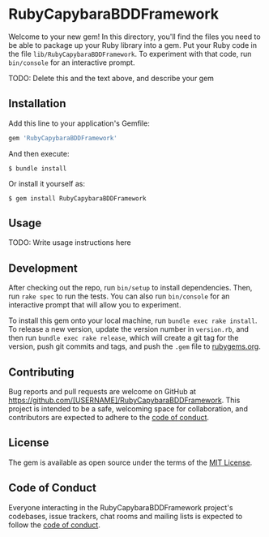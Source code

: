 # RubyCapybaraBDDFramework

Welcome to your new gem! In this directory, you'll find the files you need to be able to package up your Ruby library into a gem. Put your Ruby code in the file `lib/RubyCapybaraBDDFramework`. To experiment with that code, run `bin/console` for an interactive prompt.

TODO: Delete this and the text above, and describe your gem

## Installation

Add this line to your application's Gemfile:

```ruby
gem 'RubyCapybaraBDDFramework'
```

And then execute:

    $ bundle install

Or install it yourself as:

    $ gem install RubyCapybaraBDDFramework

## Usage

TODO: Write usage instructions here

## Development

After checking out the repo, run `bin/setup` to install dependencies. Then, run `rake spec` to run the tests. You can also run `bin/console` for an interactive prompt that will allow you to experiment.

To install this gem onto your local machine, run `bundle exec rake install`. To release a new version, update the version number in `version.rb`, and then run `bundle exec rake release`, which will create a git tag for the version, push git commits and tags, and push the `.gem` file to [rubygems.org](https://rubygems.org).

## Contributing

Bug reports and pull requests are welcome on GitHub at https://github.com/[USERNAME]/RubyCapybaraBDDFramework. This project is intended to be a safe, welcoming space for collaboration, and contributors are expected to adhere to the [code of conduct](https://github.com/[USERNAME]/RubyCapybaraBDDFramework/blob/master/CODE_OF_CONDUCT.md).


## License

The gem is available as open source under the terms of the [MIT License](https://opensource.org/licenses/MIT).

## Code of Conduct

Everyone interacting in the RubyCapybaraBDDFramework project's codebases, issue trackers, chat rooms and mailing lists is expected to follow the [code of conduct](https://github.com/[USERNAME]/RubyCapybaraBDDFramework/blob/master/CODE_OF_CONDUCT.md).
